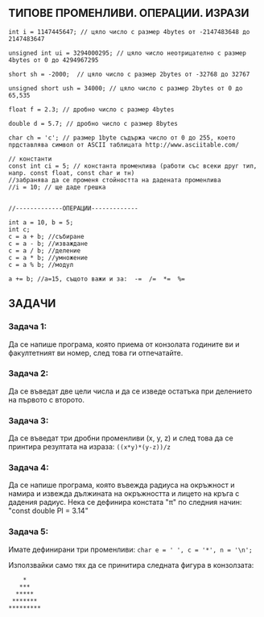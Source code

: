 ## ТИПОВЕ ПРОМЕНЛИВИ. ОПЕРАЦИИ. ИЗРАЗИ


    int i = 1147445647; // цяло число с размер 4bytes от -2147483648 до 2147483647

    unsigned int ui = 3294000295; // цяло число неотрицателно с размер 4bytes от 0 до 4294967295

    short sh = -2000;  // цяло число с размер 2bytes от	-32768 до 32767

    unsigned short ush = 34000; // цяло число с размер 2bytes от 0 до 65,535

    float f = 2.3; // дробно число с размер 4bytes

    double d = 5.7; // дробно число с размер 8bytes

    char ch = 'c'; // размер 1byte съдържа число от 0 до 255, което прдставлява символ от ASCII таблицата http://www.asciitable.com/

    // константи
    const int ci = 5; // константа променлива (работи със всеки друг тип, напр. const float, const char и тн)
    //забранява да се променя стойността на дадената променлива
    //i = 10; // ще даде грешка


    //-------------ОПЕРАЦИИ-------------

    int a = 10, b = 5;
    int c;
    c = a + b; //събиране 
    c = a - b; //изваждане 
    c = a / b; //деление 
    c = a * b; //умножение 
    c = a % b; //модул 

    a += b; //a=15, същото важи и за:  -=  /=  *=  %=


## ЗАДАЧИ

### Задача 1:
Да се напише програма, която приема от конзолата годините ви и факултетният ви номер, след това ги отпечатайте.

### Задача 2:
Да се въведат две цели числа и да се изведе остатъка при делението на първото с второто.

### Задача 3:
Да се въведат три дробни променливи (x, y, z) и след това да се принтира резултата на израза:
` ((x*y)*(y-z))/z `

### Задача 4:
Да се напише програма, която въвежда радиуса на окръжност и намира и извежда дължината на окръжността и лицето на кръга с дадения радиус. Нека се дефинира констата "π" по следния начин: "const double PI = 3.14"

### Задача 5:
Имате дефинирани три променливи:
` char e = ' ', c = '*', n = '\n'; `

Използвайки само тях да се принитира следната фигура в конзолзата:

```
    *
   ***
  *****
 *******
*********
```
